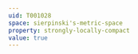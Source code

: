 ```yaml
---
uid: T001028
space: sierpinski's-metric-space
property: strongly-locally-compact
value: true
---
```

